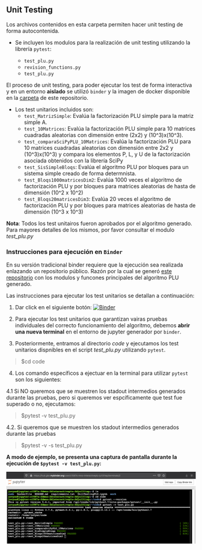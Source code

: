 ## Unit Testing

Los archivos contenidos en esta carpeta permiten hacer unit testing de forma autocontenida. 

- Se incluyen los modulos para la realización de unit testing utilizando la librería `pytest`:

  - `test_plu.py`
  - `revision_functions.py`
  - `test_plu.py`
  
El proceso de unit testing, para poder ejecutar los test de forma interactiva y en un entorno **aislado** se utilizó `binder` y la imagen de docker disponible en la [carpeta](https://github.com/mno-2020-gh-classroom/ex-modulo-3-comp-matricial-plu-paola-md/tree/master/docker) de este repositorio.  

- Los test unitarios incluidos son:
  - `test_MatrizSimple`: Evalúa la factorización PLU simple para la matriz simple A.
  - `test_10Matrices`: Evalúa la factorización PLU simple para 10 matrices cuadradas aleatorias con dimensión entre (2x2) y (10^3)x(10^3).
  - `test_comparaSciPyPLU_10Matrices`: Evalúa la factorización PLU para 10 matrices cuadradas aleatorias con
    dimensión entre 2x2 y (10^3)x(10^3) y compara los elementos P, L, y U de la factorización asociada obtenidos con
    la librería SciPy
  - `test_SisSimpleBloqs`: Evalúa el algoritmo PLU por bloques para un sistema simple creado de forma determnista.
  - `test_Bloqs1000matricesDim2`: Evalúa 1000 veces el algoritmo de factorización PLU y por bloques para
    matrices aleatorias de hasta de dimensión (10^2 x 10^2)
  - `test_Bloqs20matricesDim3`: Evalúa 20 veces el algoritmo de factorización PLU y por bloques para matrices aleatorias de hasta de dimensión (10^3 x 10^3)
  
**Nota**: Todos los test unitairos fueron aprobados por el algoritmo generado. Para mayores detalles de los mismos, por favor consultar el modulo _test_plu.py_

### Instrucciones para ejecución en `Binder`

En su versión tradicional binder requiere que la ejecución sea realizada enlazando un repositorio público. Razón por la cual se generó [este repositorio](https://github.com/C1587S/MNO-interactivePLU) con los modulos y funcones principales del algoritmo PLU generado. 

Las instrucciones para ejecutar los test unitarios se detallan a continuación:

1. Dar click en el siguiente botón: [![Binder](https://mybinder.org/badge_logo.svg)](https://mybinder.org/v2/gh/C1587S/MNO-interactivePLU/master)
2. Para ejecutar los test unitarios que garantizan vairas pruebas individuales del correcto funcionamiento del algoritmo, debemos **abrir una nueva terminal** en el entorno de jupyter generador por `binder`.


3. Posteriormente, entramos al directorio _code_ y ejecutamos los test unitarios dispnibles en el script _test_plu.py_ utilizando `pytest`.

>$cd code

4. Los comando específicos a ejectuar en la terminal para utilizar `pytest` son los siguientes:

4.1 Si NO queremos que se muestren los stadout intermedios generados durante las pruebas, pero si queremos ver espcíficamente que test fue superado o no, ejecutamos:
  
>$pytest -v test_plu.py

4.2. Si queremos que se muestren los stadout intermedios generados durante las pruebas
  

>$pytest -v -s test_plu.py

**A modo de ejemplo, se presenta una captura de pantalla durante la ejecución de `$pytest -v test_plu.py`:**

![UTbinder](img/unitTesting_binder.png)

